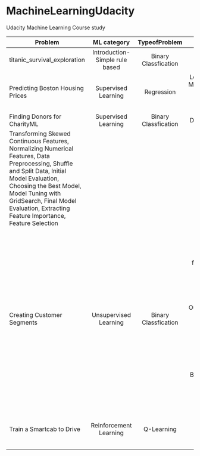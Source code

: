 # MachineLearningUdacity
Udacity Machine Learning Course study

| Problem        | ML category      | TypeofProblem  | Goals |
| ------------- |:-------------:| :-------------:| -----:|
| titanic_survival_exploration    | Introduction- Simple rule based | Binary Classfication | getting started |
| Predicting Boston Housing Prices    | Supervised Learning | Regression | Learning Curves, ModelComplexity Graphs, Grid Search, Cross Validation |
| Finding Donors for CharityML | Supervised Learning | Binary Classfication | Data Exploration, 
Transforming Skewed Continuous Features, Normalizing Numerical Features,  Data Preprocessing, Shuffle and Split Data, Initial Model Evaluation, Choosing the Best Model, Model Tuning with GridSearch, Final Model Evaluation, Extracting Feature Importance, Feature Selection|
| Creating Customer Segments  | Unsupervised Learning | Binary Classfication | Feature Relevance, Remove correlated features,  scatter matrix, heatmaps, log-transformation for highly skewed data, Outlier Detection, feature transformation uisng principal component analysis, Dimensionality Reduction, Visualizing a Biplot, KMeans - Clustering, Cluster Visualization, Data Recovery|
| Train a Smartcab to Drive   | Reinforcement Learning | Q-Learning |  Identiying right sates, Sate space, Optimal policy vs policy learned |

